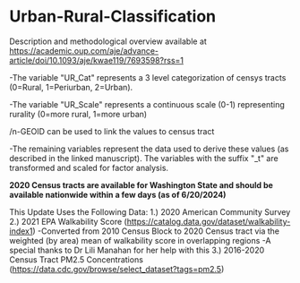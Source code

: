 # Urban-Rural-Classification

Description and methodological overview available at https://academic.oup.com/aje/advance-article/doi/10.1093/aje/kwae119/7693598?rss=1

-The variable "UR_Cat" represents a 3 level categorization of censys tracts (0=Rural, 1=Periurban, 2=Urban).  

-The variable "UR_Scale" represents a continuous scale (0-1) representing rurality (0=more rural, 1=more urban)

/n-GEOID can be used to link the values to census tract

 -The remaining variables represent the data used to derive these values (as described in the linked manuscript).  The variables with the suffix "_t" are transformed and scaled for factor analysis.


**2020 Census tracts are available for Washington State and should be available nationwide within a few days (as of 6/20/2024)**

 This Update Uses the Following Data:
 1.) 2020 American Community Survey
 2.) 2021 EPA Walkability Score (https://catalog.data.gov/dataset/walkability-index1)
       -Converted from 2010 Census Block to 2020 Census tract via the weighted (by area) mean of walkability score in overlapping regions
       -A special thanks to Dr Lili Manahan for her help with this
 3.) 2016-2020 Census Tract PM2.5 Concentrations (https://data.cdc.gov/browse/select_dataset?tags=pm2.5)
